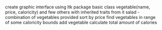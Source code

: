 create graphic interface using ltk package
basic class vegetable(name, price, caloricity)
 and few others with inherited traits from it
salad - combination of vegetables
provided 
 sort by price
 find vegetables in range of some caloricity bounds
 add vegetable
 calculate total amount of calories